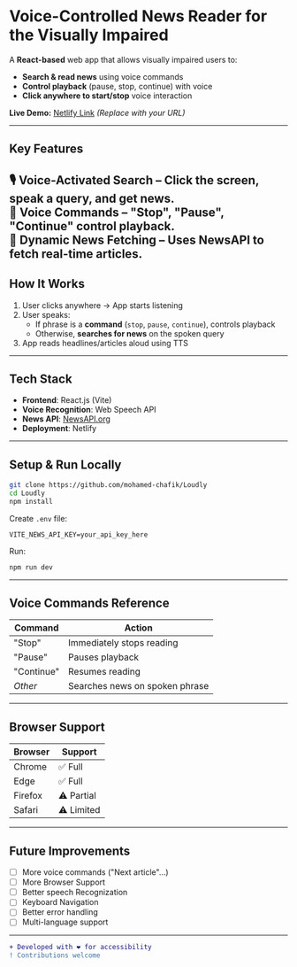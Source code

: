 # Voice-Controlled News Reader for the Visually Impaired  

A **React-based** web app that allows visually impaired users to:  
- **Search & read news** using voice commands  
- **Control playback** (pause, stop, continue) with voice  
- **Click anywhere to start/stop** voice interaction  

**Live Demo:** [Netlify Link](#) *(Replace with your URL)*  

---

## Key Features  
🎙 **Voice-Activated Search** – Click the screen, speak a query, and get news.  
📢 **Voice Commands** – "Stop", "Pause", "Continue" control playback.  
📰 **Dynamic News Fetching** – Uses NewsAPI to fetch real-time articles.  
---

## How It Works  
1. User clicks anywhere → App starts listening  
2. User speaks:  
   - If phrase is a **command** (`stop`, `pause`, `continue`), controls playback  
   - Otherwise, **searches for news** on the spoken query  
3. App reads headlines/articles aloud using TTS  

---

## Tech Stack  
- **Frontend**: React.js (Vite)  
- **Voice Recognition**: Web Speech API  
- **News API**: [NewsAPI.org](https://newsapi.org/)  
- **Deployment**: Netlify  

---

## Setup & Run Locally  
```sh
git clone https://github.com/mohamed-chafik/Loudly
cd Loudly
npm install
```

Create `.env` file:
```env
VITE_NEWS_API_KEY=your_api_key_here
```

Run:
```sh
npm run dev
```

---

## Voice Commands Reference  
| Command     | Action                          |
|-------------|---------------------------------|
| "Stop"      | Immediately stops reading       |
| "Pause"     | Pauses playback                 |
| "Continue"  | Resumes reading                 |
| *Other*     | Searches news on spoken phrase  |

---

## Browser Support  
| Browser    | Support        |
|------------|----------------|
| Chrome     | ✅ Full        |
| Edge       | ✅ Full        |
| Firefox    | ⚠️ Partial    |
| Safari     | ⚠️ Limited    |

---

## Future Improvements  
- [ ] More voice commands ("Next article"...)
- [ ] More Browser Support
- [ ] Better speech Recognization
- [ ] Keyboard Navigation
- [ ] Better error handling  
- [ ] Multi-language support  

---

```diff
+ Developed with ❤️ for accessibility
! Contributions welcome
```

